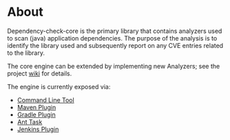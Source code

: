 About
=====
Dependency-check-core is the primary library that contains analyzers used to scan
(java) application dependencies. The purpose of the analysis is to identify the
library used and subsequently report on any CVE entries related to the library.

The core engine can be extended by implementing new Analyzers; see the project
[wiki](https://github.com/jeremylong/DependencyCheck/wiki/Making-a-new-Analyzer)
for details.

The engine is currently exposed via:

- [Command Line Tool](../dependency-check-cli/index.html)
- [Maven Plugin](../dependency-check-maven/index.html)
- [Gradle Plugin](../dependency-check-gradle/index.html)
- [Ant Task](../dependency-check-ant/index.html)
- [Jenkins Plugin](../dependency-check-jenkins/index.html)
